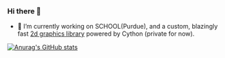 ### Hi there 👋

- 🔭 I’m currently working on SCHOOL(Purdue), and a custom, blazingly fast [2d graphics library](https://github.com/williamhCode/2D-Graphics-Lib) powered by Cython (private for now).

[![Anurag's GitHub stats](https://github-readme-stats.vercel.app/api?username=williamhCode&show_icons=true)](https://github.com/anuraghazra/github-readme-stats)

<!--
**williamhCode/williamhCode** is a ✨ _special_ ✨ repository because its `README.md` (this file) appears on your GitHub profile.

Here are some ideas to get you started:

- 🔭 I’m currently working on ...
- 🌱 I’m currently learning ...
- 👯 I’m looking to collaborate on ...
- 🤔 I’m looking for help with ...
- 💬 Ask me about ...
- 📫 How to reach me: ...
- 😄 Pronouns: ...
- ⚡ Fun fact: ...
-->
